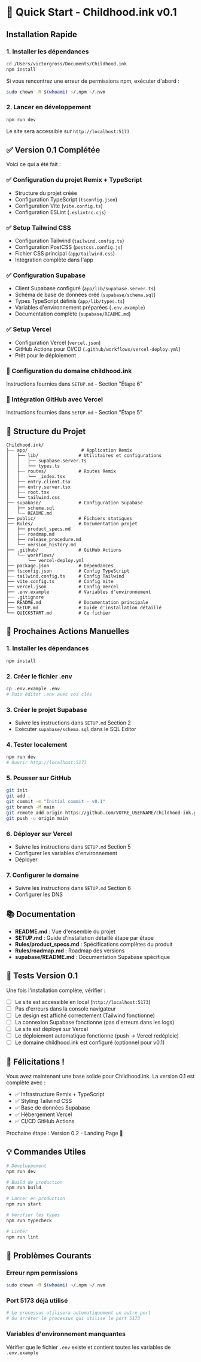 # 🚀 Quick Start - Childhood.ink v0.1

## Installation Rapide

### 1. Installer les dépendances

```bash
cd /Users/victorgross/Documents/Childhood.ink
npm install
```

Si vous rencontrez une erreur de permissions npm, exécuter d'abord :
```bash
sudo chown -R $(whoami) ~/.npm ~/.nvm
```

### 2. Lancer en développement

```bash
npm run dev
```

Le site sera accessible sur `http://localhost:5173`

## ✅ Version 0.1 Complétée

Voici ce qui a été fait :

### ✅ Configuration du projet Remix + TypeScript
- Structure du projet créée
- Configuration TypeScript (`tsconfig.json`)
- Configuration Vite (`vite.config.ts`)
- Configuration ESLint (`.eslintrc.cjs`)

### ✅ Setup Tailwind CSS
- Configuration Tailwind (`tailwind.config.ts`)
- Configuration PostCSS (`postcss.config.js`)
- Fichier CSS principal (`app/tailwind.css`)
- Intégration complète dans l'app

### ✅ Configuration Supabase
- Client Supabase configuré (`app/lib/supabase.server.ts`)
- Schéma de base de données créé (`supabase/schema.sql`)
- Types TypeScript définis (`app/lib/types.ts`)
- Variables d'environnement préparées (`.env.example`)
- Documentation complète (`supabase/README.md`)

### ✅ Setup Vercel
- Configuration Vercel (`vercel.json`)
- GitHub Actions pour CI/CD (`.github/workflows/vercel-deploy.yml`)
- Prêt pour le déploiement

### 📝 Configuration du domaine childhood.ink
Instructions fournies dans `SETUP.md` - Section "Étape 6"

### 📝 Intégration GitHub avec Vercel
Instructions fournies dans `SETUP.md` - Section "Étape 5"

## 📁 Structure du Projet

```
Childhood.ink/
├── app/                    # Application Remix
│   ├── lib/               # Utilitaires et configurations
│   │   ├── supabase.server.ts
│   │   └── types.ts
│   ├── routes/            # Routes Remix
│   │   └── _index.tsx
│   ├── entry.client.tsx
│   ├── entry.server.tsx
│   ├── root.tsx
│   └── tailwind.css
├── supabase/              # Configuration Supabase
│   ├── schema.sql
│   └── README.md
├── public/                # Fichiers statiques
├── Rules/                 # Documentation projet
│   ├── product_specs.md
│   ├── roadmap.md
│   ├── release_procedure.md
│   └── version_history.md
├── .github/               # GitHub Actions
│   └── workflows/
│       └── vercel-deploy.yml
├── package.json           # Dépendances
├── tsconfig.json          # Config TypeScript
├── tailwind.config.ts     # Config Tailwind
├── vite.config.ts         # Config Vite
├── vercel.json            # Config Vercel
├── .env.example           # Variables d'environnement
├── .gitignore
├── README.md              # Documentation principale
├── SETUP.md               # Guide d'installation détaillé
└── QUICKSTART.md          # Ce fichier
```

## 🎯 Prochaines Actions Manuelles

### 1. Installer les dépendances
```bash
npm install
```

### 2. Créer le fichier .env
```bash
cp .env.example .env
# Puis éditer .env avec vos clés
```

### 3. Créer le projet Supabase
- Suivre les instructions dans `SETUP.md` Section 2
- Exécuter `supabase/schema.sql` dans le SQL Editor

### 4. Tester localement
```bash
npm run dev
# Ouvrir http://localhost:5173
```

### 5. Pousser sur GitHub
```bash
git init
git add .
git commit -m "Initial commit - v0.1"
git branch -M main
git remote add origin https://github.com/VOTRE_USERNAME/childhood-ink.git
git push -u origin main
```

### 6. Déployer sur Vercel
- Suivre les instructions dans `SETUP.md` Section 5
- Configurer les variables d'environnement
- Déployer

### 7. Configurer le domaine
- Suivre les instructions dans `SETUP.md` Section 6
- Configurer les DNS

## 📚 Documentation

- **README.md** : Vue d'ensemble du projet
- **SETUP.md** : Guide d'installation détaillé étape par étape
- **Rules/product_specs.md** : Spécifications complètes du produit
- **Rules/roadmap.md** : Roadmap des versions
- **supabase/README.md** : Documentation Supabase spécifique

## 🧪 Tests Version 0.1

Une fois l'installation complète, vérifier :

- [ ] Le site est accessible en local (`http://localhost:5173`)
- [ ] Pas d'erreurs dans la console navigateur
- [ ] Le design est affiché correctement (Tailwind fonctionne)
- [ ] La connexion Supabase fonctionne (pas d'erreurs dans les logs)
- [ ] Le site est déployé sur Vercel
- [ ] Le déploiement automatique fonctionne (push → Vercel redéploie)
- [ ] Le domaine childhood.ink est configuré (optionnel pour v0.1)

## 🎉 Félicitations !

Vous avez maintenant une base solide pour Childhood.ink. La version 0.1 est complète avec :
- ✅ Infrastructure Remix + TypeScript
- ✅ Styling Tailwind CSS
- ✅ Base de données Supabase
- ✅ Hébergement Vercel
- ✅ CI/CD GitHub Actions

Prochaine étape : Version 0.2 - Landing Page 🚀

## 💡 Commandes Utiles

```bash
# Développement
npm run dev

# Build de production
npm run build

# Lancer en production
npm run start

# Vérifier les types
npm run typecheck

# Linter
npm run lint
```

## 🐛 Problèmes Courants

### Erreur npm permissions
```bash
sudo chown -R $(whoami) ~/.npm ~/.nvm
```

### Port 5173 déjà utilisé
```bash
# Le processus utilisera automatiquement un autre port
# Ou arrêter le processus qui utilise le port 5173
```

### Variables d'environnement manquantes
Vérifier que le fichier `.env` existe et contient toutes les variables de `.env.example`

